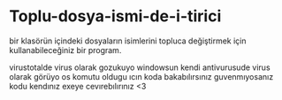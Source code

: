 # Toplu-dosya-ismi-de-i-tirici
bir klasörün içindeki dosyaların isimlerini topluca değiştirmek için kullanabileceğiniz bir program.

virustotalde virus olarak gozukuyo windowsun kendi antivurusude virus olarak görüyo os komutu oldugu ıcın koda bakabılırsınız guvenmıyosanız kodu kendınız exeye cevırebılırınız <3
